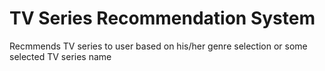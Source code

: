 # TV Series Recommendation System
 Recmmends TV series to user based on his/her genre selection or some selected TV series name

